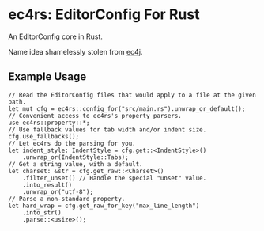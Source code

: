 # ec4rs: EditorConfig For Rust

An EditorConfig core in Rust.

Name idea shamelessly stolen from [ec4j](https://github.com/ec4j/ec4j).

## Example Usage

```
// Read the EditorConfig files that would apply to a file at the given path.
let mut cfg = ec4rs::config_for("src/main.rs").unwrap_or_default();
// Convenient access to ec4rs's property parsers.
use ec4rs::property::*;
// Use fallback values for tab width and/or indent size.
cfg.use_fallbacks();
// Let ec4rs do the parsing for you.
let indent_style: IndentStyle = cfg.get::<IndentStyle>()
    .unwrap_or(IndentStyle::Tabs);
// Get a string value, with a default.
let charset: &str = cfg.get_raw::<Charset>()
    .filter_unset() // Handle the special "unset" value.
    .into_result()
    .unwrap_or("utf-8");
// Parse a non-standard property.
let hard_wrap = cfg.get_raw_for_key("max_line_length")
    .into_str()
    .parse::<usize>();
```
